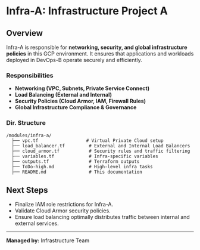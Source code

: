 # Infra-A: Infrastructure Project A

## Overview
Infra-A is responsible for **networking, security, and global infrastructure policies** in this GCP environment. It ensures that applications and workloads deployed in DevOps-B operate securely and efficiently.

### Responsibilities
- **Networking (VPC, Subnets, Private Service Connect)**
- **Load Balancing (External and Internal)**
- **Security Policies (Cloud Armor, IAM, Firewall Rules)**
- **Global Infrastructure Compliance & Governance**

### Dir. Structure
```
/modules/infra-a/
  ├── vpc.tf                  # Virtual Private Cloud setup
  ├── load_balancer.tf         # External and Internal Load Balancers
  ├── cloud_armor.tf           # Security rules and traffic filtering
  ├── variables.tf             # Infra-specific variables
  ├── outputs.tf               # Terraform outputs
  ├── ToDo-high.md             # High-level infra tasks
  ├── README.md                # This documentation
```

## Next Steps
- Finalize IAM role restrictions for Infra-A.
- Validate Cloud Armor security policies.
- Ensure load balancing optimally distributes traffic between internal and external services.

---

**Managed by:** Infrastructure Team
    